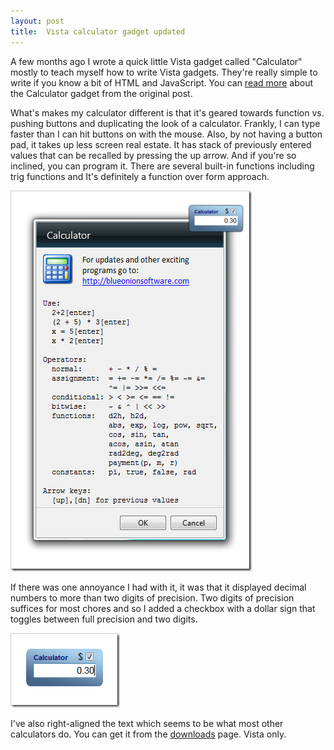 ```yaml
---
layout: post
title:  Vista calculator gadget updated
---
```

A few months ago I wrote a quick little Vista gadget called "Calculator" mostly to teach myself how to write Vista gadgets. They're really simple to write if you know a bit of HTML and JavaScript. You can [read more](/blog/post/2008/06/02/calculator-sidebar-gadget-released) about the Calculator gadget from the original post.

What's makes my calculator different is that it's geared towards function vs. pushing buttons and duplicating the look of a calculator. Frankly, I can type faster than I can hit buttons on with the mouse. Also, by not having a button pad, it takes up less screen real estate. It has stack of previously entered values that can be recalled by pressing the up arrow. And if you're so inclined, you can program it. There are several built-in functions including trig functions and It's definitely a function over form approach. 

![Calculator about dialog](/cdn/images/blog/Vistacalculatorgadgetupdated_11DE3/image.png)

If there was one annoyance I had with it, it was that it displayed decimal numbers to more than two digits of precision. Two digits of precision suffices for most chores and so I added a checkbox with a dollar sign that toggles between full precision and two digits.

[![calcgadget](/cdn/images/blog/Vistacalculatorgadgetupdated_11DE3/calcgadget_thumb.png)](/cdn/images/blog/Vistacalculatorgadgetupdated_11DE3/calcgadget.png)

I've also right-aligned the text which seems to be what most other calculators do. You can get it from the [downloads](/downloads) page. Vista only.
